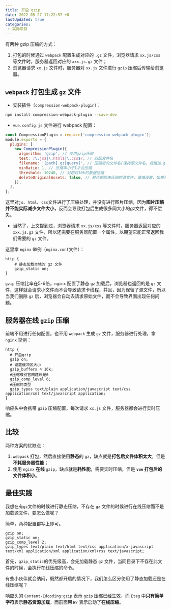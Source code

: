 ```yaml
---
title: 开启 gzip
date: 2022-05-27 17:22:57 +8
lastUpdated: true
categories:
 - 实际项目
---
```


有两种 gzip 压缩的方式：

1. 打包的时候通过 `webpack` 配置生成对应的 `.gz` 文件，浏览器请求 `xx.js/css` 等文件时，服务器返回对应的 `xxx.js.gz` 文件；
2. 浏览器请求 `xx.js` 文件时，服务器对 `xx.js` 文件进行 `gzip` 压缩后传输给浏览器。 

## `webpack` 打包生成 `gz` 文件

- 安装插件（`compression-webpack-plugin`）：

```bash
npm install compression-webpack-plugin --save-dev
```

- `vue.config.js` 文件进行 webpack 配置：

```js
const CompressionPlugin = require('compression-webpack-plugin');
module.exports = {
  plugins: [
    new CompressionPlugin({
      algorithm: 'gzip', // 使用gzip压缩
      test: /\.js$|\.html$|\.css$/, // 匹配文件名
      filename: '[path].gz[query]', // 压缩后的文件名(保持原文件名，后缀加.gz)
      minRatio: 1, // 压缩率小于1才会压缩
      threshold: 10240, // 对超过10k的数据压缩
      deleteOriginalAssets: false, // 是否删除未压缩的源文件，谨慎设置，如果希望提供非gzip的资源，可不设置或者设置为false（比如删除打包后的gz后还可以加载到原始资源文件）
    }),
  ],
};

```

这里对`js`、`html`、`css`文件进行了压缩处理，并没有进行图片压缩，因为**图片压缩并不能实际减少文件大小**，反而会导致打包后生成很多同大小的gz文件，得不偿失。

- 当然了，上文提到过，浏览器请求 `xx.js/css` 等文件时，服务器返回对应的 `xxx.js.gz` 文件，所以还需要在服务器配置一个属性，以期望它能正常返回我们需要的 `gz` 文件。

这里拿 `nginx` 举例（`nginx.conf`文件）：

```nginx
http {
	# 静态加载本地的 gz 文件
	gzip_static on;
}
```

`gzip` 压缩比率在5-6倍，`nginx` 配置了静态 `gz` 加载后，浏览器也返回的是 `gz` 文件，这样就会请求小文件而不会导致请求卡线程，并且，因为保留了源文件，所以当我们删除 `gz` 后，浏览器会自动去请求原始文件，而不会导致界面出现任何问题。 

## 服务器在线 `gzip` 压缩

前端不用进行任何配置，也不用 `webpack` 生成 `gz` 文件，服务器进行处理，拿 `nginx` 举例： 

```nginx
http {
  # 开启gzip
  gzip on;
  # 设置缓冲区大小
  gzip_buffers 4 16k;
  #压缩级别官网建议是6
  gzip_comp_level 6;
  #压缩的类型
  gzip_types text/plain application/javascript text/css application/xml text/javascript application;
}
```

响应头中会携带 `gzip` 压缩配置，每次请求 `xx.js` 文件，服务器都会进行实时压缩。

##  比较

两种方案的优缺点：

1. `webpack` 打包，然后直接使用**静态**的 `gz`，缺点就是**打包后文件体积太大**，但是**不耗服务器性能**；
2. 使用 `nginx` **在线** `gzip`，缺点就是**耗性能**，需要实时压缩，但是 **`vue` 打包后的文件体积小**。

## 最佳实践

我想在有`gz`文件的时候进行静态压缩，不存在 `gz` 文件的时候进行在线压缩而不是加载源文件，要怎么做呢？

简单，两种配置都写上即可。

```nginx
gzip on;
gzip_static on;
gzip_comp_level 2;
gzip_types text/plain text/html text/css application/x-javascript text/xml application/xml application/xml+rss text/javascript; 
```

首先，`gzip_static`的优先级高，会先加载静态 `gz` 文件，当同目录下不存在此文件的时候，会执行在线压缩的命令。

有些小伙伴就会纳闷，既然都开启的情况下，我们怎么区分使用了静态加载还是在线压缩呢？

响应头的 `Content-Edcoding:gzip` 表示 `gzip` 压缩已经生效，而 `Etag` 中**只有简单字符**表示**静态资源加载**，而前面**带 `W/`** 表示启动了**在线压缩**。